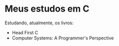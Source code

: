 # Meus estudos em C

Estudando, atualmente, os livros:

- Head First C
- Computer Systems: A Programmer's Perspective
